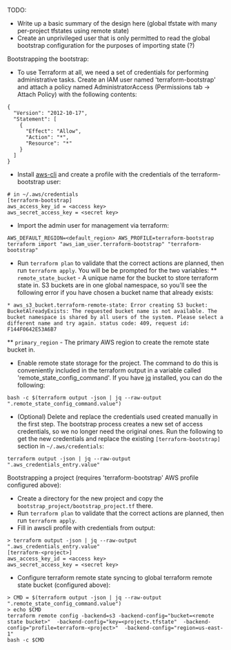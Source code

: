 TODO:
* Write up a basic summary of the design here (global tfstate with many per-project tfstates using remote state)
* Create an unprivileged user that is only permitted to read the global bootstrap configuration for the purposes of importing state (?)

Bootstrapping the bootstrap:
* To use Terraform at all, we need a set of credentials for performing administrative tasks. Create an IAM user named 'terraform-bootstrap' and attach a policy named AdministratorAccess (Permissions tab -> Attach Policy) with the following contents:
```
{
  "Version": "2012-10-17",
  "Statement": [
    {
      "Effect": "Allow",
      "Action": "*",
      "Resource": "*"
    }
  ]
}
```
* Install [aws-cli](https://docs.aws.amazon.com/cli/latest/userguide/installing.html) and create a profile with the credentials of the terraform-bootstrap user:
```
# in ~/.aws/credentials
[terraform-bootstrap]
aws_access_key_id = <access key>
aws_secret_access_key = <secret key>
```

* Import the admin user for management via terraform:
```
AWS_DEFAULT_REGION=<default_region> AWS_PROFILE=terraform-bootstrap terraform import "aws_iam_user.terraform-bootstrap" "terraform-bootstrap"
```

* Run `terraform plan` to validate that the correct actions are planned, then run `terraform apply`.  You will be be prompted for the two variables:
** `remote_state_bucket` - A unique name for the bucket to store terraform state in. S3 buckets are in one global namespace, so you'll see the following error if you have chosen a bucket name that already exists:
```
* aws_s3_bucket.terraform-remote-state: Error creating S3 bucket: BucketAlreadyExists: The requested bucket name is not available. The bucket namespace is shared by all users of the system. Please select a different name and try again. status code: 409, request id: F144F0642E53A6B7
```
** `primary_region` - The primary AWS region to create the remote state bucket in.

* Enable remote state storage for the project.  The command to do this is conveniently included in the terraform output in a variable called 'remote_state_config_command'. If you have [jq](https://stedolan.github.io/jq/) installed, you can do the following:
```
bash -c $(terraform output -json | jq --raw-output ".remote_state_config_command.value")
```
* (Optional) Delete and replace the credentials used created manually in the first step.  The bootstrap process creates a new set of access credentials, so we no longer
need the original ones.  Run the following to get the new credentials and replace the existing `[terraform-bootstrap]` section in `~/.aws/credentials`:
```
terraform output -json | jq --raw-output ".aws_credentials_entry.value"
```

Bootstrapping a project (requires 'terraform-bootstrap' AWS profile configured above):
* Create a directory for the new project and copy the `bootstrap_project/bootstrap_project.tf` there.
* Run `terraform plan` to validate that the correct actions are planned, then run `terraform apply`.
* Fill in awscli profile with credentials from output:
```
> terraform output -json | jq --raw-output ".aws_credentials_entry.value"
[terraform-<project>]
aws_access_key_id = <access key>
aws_secret_access_key = <secret key>
```
* Configure terraform remote state syncing to global terraform remote state bucket (configured above):
```
> CMD = $(terraform output -json | jq --raw-output ".remote_state_config_command.value")
> echo $CMD
terraform remote config -backend=s3 -backend-config="bucket=<remote state bucket>"  -backend-config="key=<project>.tfstate"  -backend-config="profile=terraform-<project>"  -backend-config="region=us-east-1" 
bash -c $CMD
```
